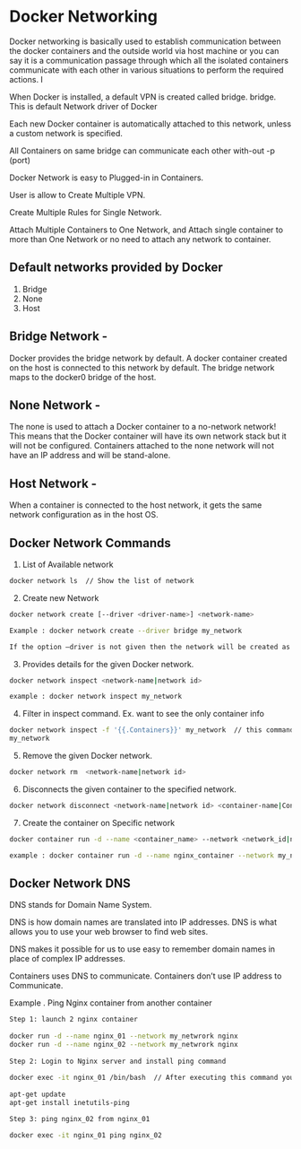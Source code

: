 
# Docker Networking 

Docker networking is basically used to establish communication between the docker containers and the outside world via host machine or you can say it is a communication passage through which all the isolated containers communicate with each other in various situations to perform the required actions. I

When Docker is installed, a default VPN is created called bridge. bridge. This is default Network driver of Docker

Each new Docker container is automatically attached to this network, unless a custom network is specified.

All Containers on same bridge can communicate each other with-out -p (port)

Docker Network is easy to Plugged-in in Containers.

User is allow to Create Multiple VPN.

Create Multiple Rules for Single Network.

Attach Multiple Containers to One Network, and Attach single container to more than One Network or no need to attach any network to container.

##  Default networks provided by Docker
  1. Bridge 
  2. None 
  2. Host 

## Bridge Network - 
Docker provides the bridge network by default. A docker container created on the host is connected to this network by default. The bridge network maps to the docker0 bridge of the host.

## None Network - 
The none is used to attach a Docker container to a no-network network! This means that the Docker container will have its own network stack but it will not be configured. Containers attached to the none network will not have an IP address and will be stand-alone. 

## Host Network - 
When a container is connected to the host network, it gets the same network configuration as in the host OS.

## Docker Network Commands  

1. List of Available network 
```sh
docker network ls  // Show the list of network 
```

2. Create new Network 
```sh
docker network create [--driver <driver-name>] <network-name> 

Example : docker network create --driver bridge my_network 

If the option –driver is not given then the network will be created as a bridge network. Else, the specified driver will be used.

```
3. Provides details for the given Docker network. 
```sh
docker network inspect <network-name|network id>

example : docker network inspect my_network
```

4. Filter in inspect command. Ex. want to see the only container info 

```sh
docker network inspect -f '{{.Containers}}' my_network  // this command will give the information of only container running on 
my_network 
```

5. Remove the given Docker network. 

```sh
docker network rm  <network-name|network id>
```

6. Disconnects the given container to the specified network.

```sh
docker network disconnect <network-name|network id> <container-name|Container ID>
```

7. Create the container on Specific network 

```sh
docker container run -d --name <container_name> --network <network_id|network_name> <imageId|image_name>

example : docker container run -d --name nginx_container --network my_network nginx
```
## Docker Network DNS   
DNS stands for Domain Name System.  

DNS is how domain names are translated into IP addresses. DNS is what allows you to use your web browser to find web sites. 

DNS makes it possible for us to use easy to remember domain names in place of complex IP addresses.

Containers uses DNS to communicate. Containers don’t use IP address to Communicate.

Example . Ping Nginx container from another container 

```sh
Step 1: launch 2 nginx container 
 
docker run -d --name nginx_01 --network my_netwrork nginx 
docker run -d --name nginx_02 --network my_netwrork nginx 
 
Step 2: Login to Nginx server and install ping command 
 
docker exec -it nginx_01 /bin/bash  // After executing this command you are login into nginx and execute below command 
 
apt-get update
apt-get install inetutils-ping

Step 3: ping nginx_02 from nginx_01 

docker exec -it nginx_01 ping nginx_02

```

